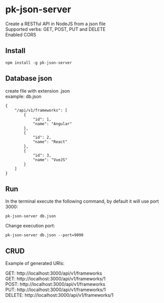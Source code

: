 # pk-json-server
Create a RESTful API in NodeJS from a json file     
Supported verbs: GET, POST, PUT and DELETE   
Enabled CORS   
## Install
```
npm install -g pk-json-server
```
## Database json
create file with extension .json   
example: db.json
```
{
	"/api/v1/frameworks": [
        {
            "id": 1,
            "name": "Angular"
        }, 
        {
            "id": 2,
            "name": "React"
        }, 
        {
            "id": 3,
            "name": "VueJS"
        }
    ]
}
```
## Run
In the terminal execute the following command, by default it will use port 3000:
```
pk-json-server db.json 
```

Change execution port:
```
pk-json-server db.json --port=9090
```

## CRUD
Example of generated URIs:  

GET: http://localhost:3000/api/v1/frameworks   
GET: http://localhost:3000/api/v1/frameworks/1   
POST: http://localhost:3000/api/v1/frameworks   
PUT: http://localhost:3000/api/v1/frameworks/1   
DELETE: http://localhost:3000/api/v1/frameworks/1    



